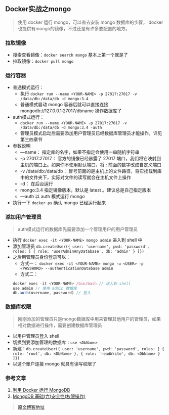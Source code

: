 ## Docker实战之mongo

> 使用 docker 运行 mongo，可以省去安装 mongo 数据库的步骤， docker也提供有mongo的镜像，不过还是有许多要配置的地方。

### 拉取镜像

* 搜索查看镜像：`docker search mongo` 基本上第一个就是了
* 拉取镜像：`docker pull mongo`

### 运行容器
* 普通模式运行：
  * 执行 `docker run --name <YOUR-NAME> -p 27017:27017 -v /data/db:/data/db -d mongo:3.4`
  * 普通模式启动 mongo 容器后就可以直接连接 mongodb://127.0.0.1:27017/dbname 操作数据库了
* auth模式运行：
  * `docker run --name <YOUR-NAME> -p 27017:27017 -v /data/db:/data/db -d mongo:3.4 -auth`
  * 管理员模式启动后需要添加用户管理员已经数据库管理员才能操作，详见第三四章节
* 参数说明
  * —name： 指定库的名字，如果不指定会使用一串随机字符串
  * -p 27017:27017： 官方的镜像已经暴露了 27017 端口，我们将它映射到主机的端口上。如果你不使用默认端口，将 : 前面的数字改成自定义端口
  * -v /data/db:/data/db： 冒号前面的是主机上的文件路径，将它挂载到库中的文件夹下，实际对文件的读写就会在主机文件上操作
  * -d： 在后台运行
  * mongo:3.4 指定镜像版本，默认是 latest 。建议总是自己指定版本
  * —auth 以 auth 模式运行 mongo
* 执行一下 `docker ps` 确认 mongo 已经运行起来

### 添加用户管理员
> auth模式运行的数据库先需要添加一个管理用户的用户管理员
* 执行 `docker exec -it <YOUR-NAME> mongo admin` 进入到 shell 中
* 添加管理员 `db.createUser({ user: 'username', pwd: 'password', roles: [ { role: 'userAdminAnyDatabase', db: 'admin' } ]})`
* 之后用管理员身份登录可以：
  * 方式一： `docker exec -it <YOUR-NAME> mongo -u <USER> -p <PASSWORD> --authenticationDatabase admin`
  * 方式二：
  ```js
  docker exec -it <YOUR-NAME> /bin/bash // 进入到 shell
  use admin // 使用 admin 数据库
  db.auth(username, password) // 登入
  ```

### 数据库权限
> 刚刚添加的管理员只是mongo数据库中用来管理其他用户的管理员，如果相对数据进行操作，需要创建数据库管理员
* 以用户管理员登入 shell
* 切换到要添加管理的数据库：`use <DbName>`
* 新建：`db.createUser({ user: 'username', pwd: 'password', roles: [ { role: 'root', db: <DbName> }, { role: 'readWrite', db: <DbName> } ]})`
* 以这个账户连接 mongo 就具有读写权限了

### 参考文章
1. [利用 Docker 运行 MongoDB](ttps://brickyang.github.io/2017/03/15/%E5%88%A9%E7%94%A8-Docker-%E8%BF%90%E8%A1%8C-MongoDB/)
2. [MongoDB 基础(六)安全性(权限操作)](https://blog.csdn.net/kk185800961/article/details/45619863)

> [原文博客地址](https://qiuxiaori.github.io/xr-blog/)